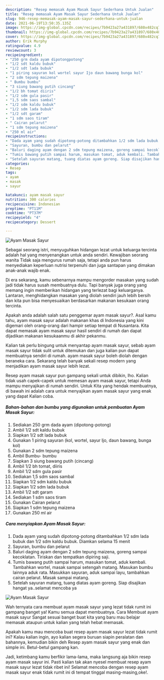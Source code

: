 ```yaml
---
description: "Resep memasak Ayam Masak Sayur Sederhana Untuk Jualan"
title: "Resep memasak Ayam Masak Sayur Sederhana Untuk Jualan"
slug: 946-resep-memasak-ayam-masak-sayur-sederhana-untuk-jualan
date: 2021-06-19T13:50:35.135Z
image: https://img-global.cpcdn.com/recipes/7b9423a27a431897/680x482cq70/ayam-masak-sayur-foto-resep-utama.jpg
thumbnail: https://img-global.cpcdn.com/recipes/7b9423a27a431897/680x482cq70/ayam-masak-sayur-foto-resep-utama.jpg
cover: https://img-global.cpcdn.com/recipes/7b9423a27a431897/680x482cq70/ayam-masak-sayur-foto-resep-utama.jpg
author: Erik Murphy
ratingvalue: 4.9
reviewcount: 3
recipeingredient:
- "250 grm dada ayam dipotongpotong"
- "1/2 sdt kaldu bubuk"
- "1/2 sdt lada bubuk"
- "1 piring sayuran kol wortel sayur Ijo daun bawang bunga kol"
- "2 sdm tepung maizena"
- " Bumbu bumbu"
- "3 siung bawang putih cincang"
- "1/2 bh tomat diiris"
- "1/2 sdm gula pasir"
- "1,5 sdm saos sambal"
- "1/2 sdm kaldu bubuk"
- "1/2 sdm lada bubuk"
- "1/2 sdt garam"
- "1 sdm saos tiram"
- " Cairan pelarut"
- "1 sdm tepung maizena"
- "250 ml air"
recipeinstructions:
- "Dada ayam yang sudah dipotong-potong ditambahkan 1/2 sdm lada bubuk dan 1/2 sdm kaldu bubuk. Diamkan selama 15 menit"
- "Sayuran, bumbu dan pelarut"
- "Baluri daging ayam dengan 2 sdm tepung maizena, goreng sampai kecoklatan. Tiriskan dan tempatkan dipiring saji."
- "Tumis bawang putih sampai harum, masukan tomat, aduk kembali. Tambahkan wortel, masak sampai setengah matang. Masukan bumbu lainnya aduk rata. Masukkan sayuran, aduk sampai layu, tambahkan cairan pelarut. Masak sampai matang."
- "Setelah sayuran matang, tuang diatas ayam goreng. Siap disajikan hangat ya..selamat mencoba ya"
categories:
- Resep
tags:
- ayam
- masak
- sayur

katakunci: ayam masak sayur 
nutrition: 300 calories
recipecuisine: Indonesian
preptime: "PT11M"
cooktime: "PT37M"
recipeyield: "4"
recipecategory: Dessert

---
```



![Ayam Masak Sayur](https://img-global.cpcdn.com/recipes/7b9423a27a431897/680x482cq70/ayam-masak-sayur-foto-resep-utama.jpg)

Sebagai seorang istri, menyuguhkan hidangan lezat untuk keluarga tercinta adalah hal yang menyenangkan untuk anda sendiri. Kewajiban seorang  wanita Tidak saja mengurus rumah saja, tetapi anda pun harus menyediakan keperluan nutrisi terpenuhi dan juga santapan yang dimakan anak-anak wajib enak.

Di era  sekarang, kamu sebenarnya mampu mengorder masakan yang sudah jadi tidak harus susah membuatnya dulu. Tapi banyak juga orang yang memang ingin memberikan hidangan yang terlezat bagi keluarganya. Lantaran, menghidangkan masakan yang diolah sendiri jauh lebih bersih dan kita pun bisa menyesuaikan berdasarkan makanan kesukaan orang tercinta. 



Apakah anda adalah salah satu penggemar ayam masak sayur?. Asal kamu tahu, ayam masak sayur adalah makanan khas di Indonesia yang kini digemari oleh orang-orang dari hampir setiap tempat di Nusantara. Kita dapat memasak ayam masak sayur hasil sendiri di rumah dan dapat dijadikan makanan kesukaanmu di akhir pekanmu.

Kalian tak perlu bingung untuk menyantap ayam masak sayur, sebab ayam masak sayur tidak sulit untuk ditemukan dan juga kalian pun dapat membuatnya sendiri di rumah. ayam masak sayur boleh diolah dengan beraneka cara. Sekarang telah banyak sekali resep modern yang menjadikan ayam masak sayur lebih lezat.

Resep ayam masak sayur pun gampang sekali untuk dibikin, lho. Kalian tidak usah capek-capek untuk memesan ayam masak sayur, tetapi Anda mampu menyajikan di rumah sendiri. Untuk Kita yang hendak membuatnya, di bawah ini adalah cara untuk menyajikan ayam masak sayur yang enak yang dapat Kalian coba.

<!--inarticleads1-->

##### Bahan-bahan dan bumbu yang digunakan untuk pembuatan Ayam Masak Sayur:

1. Sediakan 250 grm dada ayam (dipotong-potong)
1. Ambil 1/2 sdt kaldu bubuk
1. Siapkan 1/2 sdt lada bubuk
1. Gunakan 1 piring sayuran (kol, wortel, sayur Ijo, daun bawang, bunga kol)
1. Gunakan 2 sdm tepung maizena
1. Ambil  Bumbu- bumbu
1. Siapkan 3 siung bawang putih (cincang)
1. Ambil 1/2 bh tomat, diiris
1. Ambil 1/2 sdm gula pasir
1. Sediakan 1,5 sdm saos sambal
1. Siapkan 1/2 sdm kaldu bubuk
1. Siapkan 1/2 sdm lada bubuk
1. Ambil 1/2 sdt garam
1. Sediakan 1 sdm saos tiram
1. Gunakan  Cairan pelarut
1. Siapkan 1 sdm tepung maizena
1. Gunakan 250 ml air




<!--inarticleads2-->

##### Cara menyiapkan Ayam Masak Sayur:

1. Dada ayam yang sudah dipotong-potong ditambahkan 1/2 sdm lada bubuk dan 1/2 sdm kaldu bubuk. Diamkan selama 15 menit
1. Sayuran, bumbu dan pelarut
1. Baluri daging ayam dengan 2 sdm tepung maizena, goreng sampai kecoklatan. Tiriskan dan tempatkan dipiring saji.
1. Tumis bawang putih sampai harum, masukan tomat, aduk kembali. Tambahkan wortel, masak sampai setengah matang. Masukan bumbu lainnya aduk rata. Masukkan sayuran, aduk sampai layu, tambahkan cairan pelarut. Masak sampai matang.
1. Setelah sayuran matang, tuang diatas ayam goreng. Siap disajikan hangat ya..selamat mencoba ya
<img src="//assets-global.cpcdn.com/assets/icons/button_play-2c75c40dde080a61004c1f40b05d8f140eaff45d7e9e6481dc71c63d2e7c4909.png" alt="Ayam Masak Sayur">



Wah ternyata cara membuat ayam masak sayur yang lezat tidak rumit ini gampang banget ya! Kamu semua dapat membuatnya. Cara Membuat ayam masak sayur Sangat sesuai banget buat kita yang baru mau belajar memasak ataupun untuk kalian yang telah hebat memasak.

Apakah kamu mau mencoba buat resep ayam masak sayur lezat tidak rumit ini? Kalau kalian ingin, ayo kalian segera buruan siapin peralatan dan bahannya, kemudian bikin deh Resep ayam masak sayur yang enak dan simple ini. Betul-betul gampang kan. 

Jadi, ketimbang kamu berfikir lama-lama, maka langsung aja bikin resep ayam masak sayur ini. Pasti kalian tak akan nyesel membuat resep ayam masak sayur lezat tidak ribet ini! Selamat mencoba dengan resep ayam masak sayur enak tidak rumit ini di tempat tinggal masing-masing,oke!.

